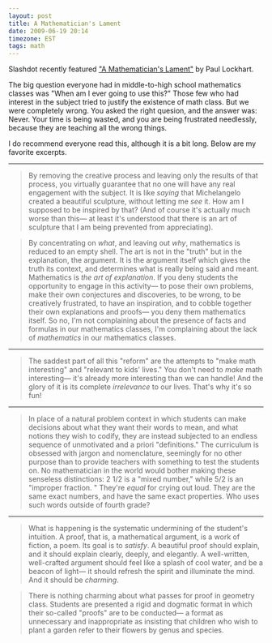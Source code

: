 ```yaml
---
layout: post
title: A Mathematician's Lament
date: 2009-06-19 20:14
timezone: EST
tags: math
---
```


Slashdot recently featured ["A Mathematician's Lament"][lament] by Paul
Lockhart.

The big question everyone had in middle-to-high school mathematics classes was
"When am I ever going to use this?" Those few who had interest in the subject
tried to justify the existence of math class. But we were completely wrong.
You asked the right quesion, and the answer was: Never. Your time is being
wasted, and you are being frustrated needlessly, because they are teaching all
the wrong things.

I do recommend everyone read this, although it is a bit long. Below are my
favorite excerpts.

---

> By removing the creative process and leaving only the results of that
> process, you virtually guarantee that no one will have any real engagement
> with the subject. It is like *saying* that Michelangelo created a beautiful
> sculpture, without letting me *see* it. How am I supposed to be inspired by
> that? (And of course it's actually much worse than this— at least it's
> understood that there is an art of sculpture that I am being prevented from
> appreciating).

> By concentrating on *what*, and leaving out *why*, mathematics is reduced to
> an empty shell. The art is not in the "truth" but in the explanation, the
> argument. It is the argument itself which gives the truth its context, and
> determines what is really being said and meant. Mathematics is *the art of
> explanation*. If you deny students the opportunity to engage in this
> activity— to pose their own problems, make their own conjectures and
> discoveries, to be wrong, to be creatively frustrated, to have an
> inspiration, and to cobble together their own explanations and proofs— you
> deny them mathematics itself. So no, I'm not complaining about the presence
> of facts and formulas in our mathematics classes, I'm complaining about the
> lack of *mathematics* in our mathematics classes.

---

> The saddest part of all this "reform" are the attempts to "make math
> interesting" and "relevant to kids' lives." You don't need to *make* math
> interesting— it's already more interesting than we can handle! And the glory
> of it is its complete *irrelevance* to our lives. That's why it's so fun!

---

> In place of a natural problem context in which students can make decisions
> about what they want their words to mean, and what notions they wish to
> codify, they are instead subjected to an endless sequence of unmotivated and
> a priori "definitions." The curriculum is obsessed with jargon and
> nomenclature, seemingly for no other purpose than to provide teachers with
> something to test the students on. No mathematician in the world would bother
> making these senseless distinctions: 2 1/2 is a "mixed number," while 5/2 is
> an "improper fraction. " They're *equal* for crying out loud. They are the
> same exact numbers, and have the same exact properties. Who uses such words
> outside of fourth grade?

---

> What is happening is the systematic undermining of the student's intuition. A
> proof, that is, a mathematical argument, is a work of fiction, a poem. Its
> goal is to *satisfy*. A beautiful proof should explain, and it should explain
> clearly, deeply, and elegantly. A well-written, well-crafted argument should
> feel like a splash of cool water, and be a beacon of light— it should refresh
> the spirit and illuminate the mind. And it should be *charming*.

> There is nothing charming about what passes for proof in geometry class.
> Students are presented a rigid and dogmatic format in which their so-called
> "proofs" are to be conducted— a format as unnecessary and inappropriate as
> insisting that children who wish to plant a garden refer to their flowers by
> genus and species.

[lament]: http://www.maa.org/external_archive/devlin/devlin_03_08.html
